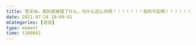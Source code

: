 ```yaml
---
title: 苍天呐，我到底做错了什么，为什么这么热啊！！！！！！！我伤不起啊！！！！！！！！
date: 2011-07-24 10:09:41
mCategories: [说说]
type: moment
time: t100941
---
```


